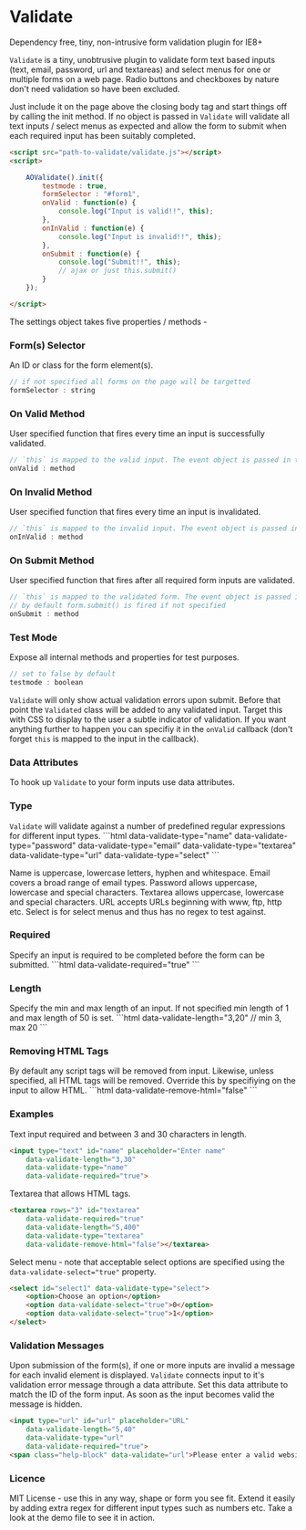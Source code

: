Validate
========

Dependency free, tiny, non-intrusive form validation plugin for IE8+

<code>Validate</code> is a tiny, unobtrusive plugin to validate form text based inputs (text, email, password, url and textareas) and select menus for one or multiple forms on a web page. Radio buttons and checkboxes by nature don't need validation so have been excluded.

Just include it on the page above the closing body tag and start things off by calling the init method. If no object is passed in <code>Validate</code> will validate all text inputs / select menus as expected and allow the form to submit when each required input has been suitably completed.

```html
<script src="path-to-validate/validate.js"></script>
<script>
```
```javascript
	AOValidate().init({
		testmode : true,	
		formSelector : "#form1", 
		onValid : function(e) {	
			console.log("Input is valid!!", this);
		},
		onInValid : function(e) {	
			console.log("Input is invalid!!", this);
		},
		onSubmit : function(e) {
			console.log("Submit!!", this);
			// ajax or just this.submit()
		}
	});
```
```html
</script>
```

The settings object takes five properties / methods - 

<h3>Form(s) Selector</h3>
An ID or class for the form element(s).

```javascript
// if not specified all forms on the page will be targetted
formSelector : string 
```
<h3>On Valid Method</h3>
User specified function that fires every time an input is successfully validated. 

```javascript
// `this` is mapped to the valid input. The event object is passed in too.
onValid : method 
```
<h3>On Invalid Method</h3>
User specified function that fires every time an input is invalidated. 

```javascript
// `this` is mapped to the invalid input. The event object is passed in too.
onInValid : method 
```

<h3>On Submit Method</h3>
User specified function that fires after all required form inputs are validated.

```javascript
// `this` is mapped to the validated form. The event object is passed in too.
// by default form.submit() is fired if not specified
onSubmit : method 
```
<h3>Test Mode</h3>
Expose all internal methods and properties for test purposes. 

```javascript
// set to false by default
testmode : boolean 
```

<code>Validate</code> will only show actual validation errors upon submit. Before that point the <code>Validated</code> class will be added to any validated input. Target this with CSS to display to the user a subtle indicator of validation. If you want anything further to happen you can specifiy it in the <code>onValid</code> callback (don't forget <code>this</code> is mapped to the input in the callback).

<h3>Data Attributes</h3>
To hook up <code>Validate</code> to your form inputs use data attributes.

<h3>Type</h3>
<code>Validate</code> will validate against a number of predefined regular expressions for different input types.
```html
data-validate-type="name"
data-validate-type="password"
data-validate-type="email"
data-validate-type="textarea"
data-validate-type="url"
data-validate-type="select"
```

Name is uppercase, lowercase letters, hyphen and whitespace.
Email covers a broad range of email types.
Password allows uppercase, lowercase and special characters.
Textarea allows uppercase, lowercase and special characters.
URL accepts URLs beginning with www, ftp, http etc.
Select is for select menus and thus has no regex to test against.

<h3>Required</h3>
Specify an input is required to be completed before the form can be submitted.
```html
data-validate-required="true"
```

<h3>Length</h3>
Specify the min and max length of an input. If not specified min length of 1 and max length of 50 is set.
```html
data-validate-length="3,20" // min 3, max 20
```

<h3>Removing HTML Tags</h3>
By default any script tags will be removed from input. Likewise, unless specified, all HTML tags will be removed. Override this by specifiying on the input to allow HTML.
```html
data-validate-remove-html="false"
```

<h3>Examples</h3>

Text input required and between 3 and 30 characters in length.
```html
<input type="text" id="name" placeholder="Enter name" 
	data-validate-length="3,30" 
	data-validate-type="name" 
	data-validate-required="true">
```

Textarea that allows HTML tags.
```html
<textarea rows="3" id="textarea"
	data-validate-required="true" 
	data-validate-length="5,400" 
	data-validate-type="textarea" 
	data-validate-remove-html="false"></textarea>
```

Select menu - note that acceptable select options are specified using the <code>data-validate-select="true"</code> property.
```html
<select id="select1" data-validate-type="select">
	<option>Choose an option</option>
	<option data-validate-select="true">0</option>
	<option data-validate-select="true">1</option>
</select>
```

<h3>Validation Messages</h3>

Upon submission of the form(s), if one or more inputs are invalid a message for each invalid element is displayed. <code>Validate</code> connects input to it's validation error message through a data attribute. Set this data attribute to match the ID of the form input. As soon as the input becomes valid the message is hidden.
```html
<input type="url" id="url" placeholder="URL" 
	data-validate-length="5,40" 
	data-validate-type="url" 
	data-validate-required="true">
<span class="help-block" data-validate="url">Please enter a valid website address</span>
```

<h3>Licence</h3>

MIT License - use this in any way, shape or form you see fit. Extend it easily by adding extra regex for different input types such as numbers etc. Take a look at the demo file to see it in action.

